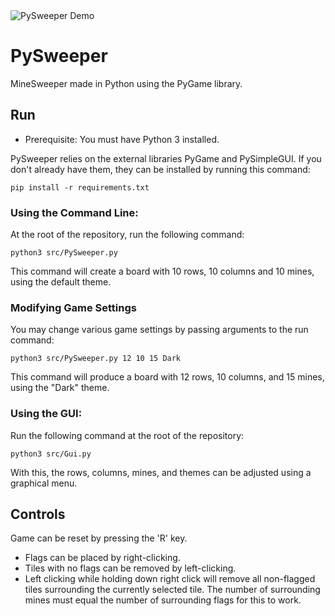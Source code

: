 <img src="demo.gif" alt="PySweeper Demo">

# PySweeper

MineSweeper made in Python using the PyGame library.

## Run

* Prerequisite: You must have Python 3 installed.

PySweeper relies on the external libraries PyGame and PySimpleGUI. If you don't already have them, they can be installed by running this command:
```
pip install -r requirements.txt
```

### Using the Command Line:

At the root of the repository, run the following command:
```
python3 src/PySweeper.py
```
This command will create a board with 10 rows, 10 columns and 10 mines, using the default theme.

### Modifying Game Settings

You may change various game settings by passing arguments to the run command:
```
python3 src/PySweeper.py 12 10 15 Dark
```
This command will produce a board with 12 rows, 10 columns, and 15 mines, using the "Dark" theme.

### Using the GUI:

Run the following command at the root of the repository:
```
python3 src/Gui.py
```
With this, the rows, columns, mines, and themes can be adjusted using a graphical menu.

## Controls

Game can be reset by pressing the 'R' key.
* Flags can be placed by right-clicking.
* Tiles with no flags can be removed by left-clicking.
* Left clicking while holding down right click will remove all non-flagged tiles surrounding the currently selected tile. The number of surrounding mines must equal the number of surrounding flags for this to work.
